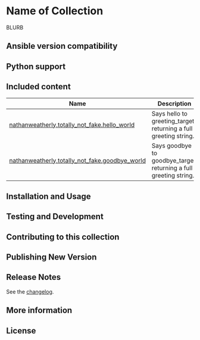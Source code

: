 <!-- Taking from community.general and community.kubernetes -->
# Name of Collection

BLURB

<!-- Nothing past the blurb is shown without opening full README -->

## Ansible version compatibility

## Python support

## Included content

<!--start collection content-->
Name | Description
--- | ---
[nathanweatherly.totally_not_fake.hello_world](https://github.com/nathanweatherly/totally-not-fake-ansible-collection/blob/main/docs/hello_world_module.rst)| Says hello to greeting_target, returning a full greeting string.
[nathanweatherly.totally_not_fake.goodbye_world](https://github.com/nathanweatherly/totally-not-fake-ansible-collection/blob/main/docs/goodbye_world_module.rst)| Says goodbye to goodbye_target, returning a full greeting string.
<!--end collection content-->

## Installation and Usage

## Testing and Development

## Contributing to this collection

## Publishing New Version

## Release Notes

See the [changelog](CHANGELOG.rst).

## More information

<!-- Community links -->
## License